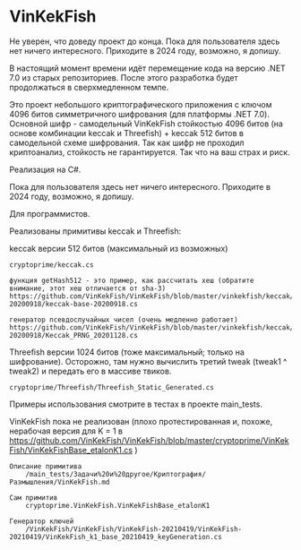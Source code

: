 # VinKekFish

Не уверен, что доведу проект до конца.
Пока для пользователя здесь нет ничего интересного. Приходите в 2024 году, возможно, я допишу.

В настоящий момент времени идёт перемещение кода на версию .NET 7.0 из старых репозиториев. После этого разработка будет продолжаться в сверхмедленном темпе.


Это проект небольшого криптографического приложения с ключом 4096 битов симметричного шифрования (для платформы .NET 7.0). Основной шифр - самодельный VinKekFish стойкостью 4096 битов (на основе комбинации keccak и Threefish) + keccak 512 битов в самодельной схеме шифрования.
Так как шифр не проходил криптоанализ, стойкость не гарантируется. Так что на ваш страх и риск.

Реализация на C#.

Пока для пользователя здесь нет ничего интересного. Приходите в 2024 году, возможно, я допишу.


Для программистов.

Реализованы примитивы keccak и Threefish:

keccak версии 512 битов (максимальный из возможных)

	cryptoprime/keccak.cs

	функция getHash512 - это пример, как рассчитать хеш (обратите внимание, этот хеш отличается от sha-3)
	https://github.com/VinKekFish/VinKekFish/blob/master/vinkekfish/keccak/keccak-20200918/keccak-base-20200918.cs

	генератор псевдослучайных чисел (очень медленно работает)
	https://github.com/VinKekFish/VinKekFish/blob/master/vinkekfish/keccak/keccak-20200918/Keccak_PRNG_20201128.cs


Threefish версии 1024 битов (тоже максимальный; только на шифрование). Осторожно, там нужно вычислить третий tweak (tweak1 ^ tweak2) и передать его в массиве твиков.

	cryptoprime/Threefish/Threefish_Static_Generated.cs


Примеры использования смотрите в тестах в проекте main_tests.


VinKekFish пока не реализован
(плохо протестированная и, похоже, нерабочая версия для K = 1 в https://github.com/VinKekFish/VinKekFish/blob/master/cryptoprime/VinKekFish/VinKekFishBase_etalonK1.cs )

	Описание примитива
		/main_tests/Задачи%20и%20другое/Криптография/Размышления/VinKekFish.md

	Сам примитив
		cryptoprime.VinKekFish.VinKekFishBase_etalonK1

	Генератор ключей
		/VinKekFish/VinKekFish/VinKekFish-20210419/VinKekFish-20210419/VinKekFish_k1_base_20210419_keyGeneration.cs

